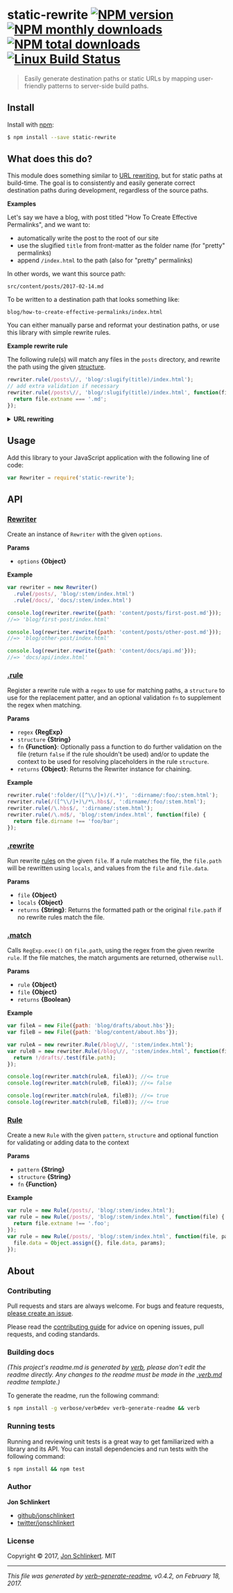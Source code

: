 # static-rewrite [![NPM version](https://img.shields.io/npm/v/static-rewrite.svg?style=flat)](https://www.npmjs.com/package/static-rewrite) [![NPM monthly downloads](https://img.shields.io/npm/dm/static-rewrite.svg?style=flat)](https://npmjs.org/package/static-rewrite)  [![NPM total downloads](https://img.shields.io/npm/dt/static-rewrite.svg?style=flat)](https://npmjs.org/package/static-rewrite) [![Linux Build Status](https://img.shields.io/travis/jonschlinkert/static-rewrite.svg?style=flat&label=Travis)](https://travis-ci.org/jonschlinkert/static-rewrite)

> Easily generate destination paths or static URLs by mapping user-friendly patterns to server-side build paths.

## Install

Install with [npm](https://www.npmjs.com/):

```sh
$ npm install --save static-rewrite
```

## What does this do?

This module does something similar to [URL rewriting](#url-rewriting), but for static paths at build-time. The goal is to consistently and easily generate correct destination paths during development, regardless of the source paths.

**Examples**

Let's say we have a blog, with post titled "How To Create Effective Permalinks", and we want to:

* automatically write the post to the root of our site
* use the slugified `title` from front-matter as the folder name (for "pretty" permalinks)
* append `/index.html` to the path (also for "pretty" permalinks)

In other words, we want this source path:

```
src/content/posts/2017-02-14.md
```

To be written to a destination path that looks something like:

```
blog/how-to-create-effective-permalinks/index.html
```

You can either manually parse and reformat your destination paths, or use this library with simple rewrite rules.

**Example rewrite rule**

The following rule(s) will match any files in the `posts` directory, and rewrite the path using the given [structure](https://github.com/jonschlinkert/permalinks#structure).

```js
rewriter.rule(/posts\//, 'blog/:slugify(title)/index.html');
// add extra validation if necessary
rewriter.rule(/posts\//, 'blog/:slugify(title)/index.html', function(file) {
  return file.extname === '.md';
});
```

<a name="url-rewriting"></a>
<details>
<summary><strong>URL rewriting</strong></summary>
URL rewriting is used for replacing semantic, user-friendly URLs with server-friendly URLs.

For example, when a user enters a URL like the following to go to a page on wikipedia:

```
https://en.wikipedia.org/wiki/Business
```

The URL might be rewritten by wikipedia to something like:

```
https://en.wikipedia.org/w/index.php?title=Business
```
</details>

## Usage
Add this library to your JavaScript application with the following line of code:

```js
var Rewriter = require('static-rewrite');
```

## API

### [Rewriter](index.js#L30)

Create an instance of `Rewriter` with the given `options`.

**Params**

* `options` **{Object}**

**Example**

```js
var rewriter = new Rewriter()
  .rule(/posts/, 'blog/:stem/index.html')
  .rule(/docs/, 'docs/:stem/index.html')

console.log(rewriter.rewrite({path: 'content/posts/first-post.md'}));
//=> 'blog/first-post/index.html'

console.log(rewriter.rewrite({path: 'content/posts/other-post.md'}));
//=> 'blog/other-post/index.html'

console.log(rewriter.rewrite({path: 'content/docs/api.md'}));
//=> 'docs/api/index.html'
```

### [.rule](index.js#L69)

Register a rewrite rule with a `regex` to use for matching paths, a `structure` to use for the replacement patter, and an optional validation `fn` to supplement the regex when matching.

**Params**

* `regex` **{RegExp}**
* `structure` **{String}**
* `fn` **{Function}**: Optionally pass a function to do further validation on the file (return `false` if the rule shouldn't be used) and/or to update the context to be used for resolving placeholders in the rule `structure`.
* `returns` **{Object}**: Returns the Rewriter instance for chaining.

**Example**

```js
rewriter.rule(':folder/([^\\/]+)/(.*)', ':dirname/:foo/:stem.html');
rewriter.rule(/([^\\/]+)\/*\.hbs$/, ':dirname/:foo/:stem.html');
rewriter.rule(/\.hbs$/, ':dirname/:stem.html');
rewriter.rule(/\.md$/, 'blog/:stem/index.html', function(file) {
  return file.dirname !== 'foo/bar';
});
```

### [.rewrite](index.js#L85)

Run rewrite [rules](#rule) on the given `file`. If a rule matches
the file, the `file.path` will be rewritten using `locals`, and values
from the `file` and `file.data`.

**Params**

* `file` **{Object}**
* `locals` **{Object}**
* `returns` **{String}**: Returns the formatted path or the original `file.path` if no rewrite rules match the file.

### [.match](index.js#L122)

Calls `RegExp.exec()` on `file.path`, using the regex from the given rewrite `rule`. If the file matches, the match arguments are returned, otherwise `null`.

**Params**

* `rule` **{Object}**
* `file` **{Object}**
* `returns` **{Boolean}**

**Example**

```js
var fileA = new File({path: 'blog/drafts/about.hbs'});
var fileB = new File({path: 'blog/content/about.hbs'});

var ruleA = new rewriter.Rule(/blog\//, ':stem/index.html');
var ruleB = new rewriter.Rule(/blog\//, ':stem/index.html', function(file) {
  return !/drafts/.test(file.path);
});

console.log(rewriter.match(ruleA, fileA)); //<= true
console.log(rewriter.match(ruleB, fileA)); //<= false

console.log(rewriter.match(ruleA, fileB)); //<= true
console.log(rewriter.match(ruleB, fileB)); //<= true
```

### [Rule](index.js#L174)

Create a new `Rule` with the given `pattern`, `structure` and optional function for validating or adding data to the context

**Params**

* `pattern` **{String}**
* `structure` **{String}**
* `fn` **{Function}**

**Example**

```js
var rule = new Rule(/posts/, 'blog/:stem/index.html');
var rule = new Rule(/posts/, 'blog/:stem/index.html', function(file) {
  return file.extname !== '.foo';
});
var rule = new Rule(/posts/, 'blog/:stem/index.html', function(file, params) {
  file.data = Object.assign({}, file.data, params);
});
```

## About

### Contributing

Pull requests and stars are always welcome. For bugs and feature requests, [please create an issue](../../issues/new).

Please read the [contributing guide](.github/contributing.md) for advice on opening issues, pull requests, and coding standards.

### Building docs

_(This project's readme.md is generated by [verb](https://github.com/verbose/verb-generate-readme), please don't edit the readme directly. Any changes to the readme must be made in the [.verb.md](.verb.md) readme template.)_

To generate the readme, run the following command:

```sh
$ npm install -g verbose/verb#dev verb-generate-readme && verb
```

### Running tests

Running and reviewing unit tests is a great way to get familiarized with a library and its API. You can install dependencies and run tests with the following command:

```sh
$ npm install && npm test
```

### Author

**Jon Schlinkert**

* [github/jonschlinkert](https://github.com/jonschlinkert)
* [twitter/jonschlinkert](https://twitter.com/jonschlinkert)

### License

Copyright © 2017, [Jon Schlinkert](https://github.com/jonschlinkert).
MIT

***

_This file was generated by [verb-generate-readme](https://github.com/verbose/verb-generate-readme), v0.4.2, on February 18, 2017._